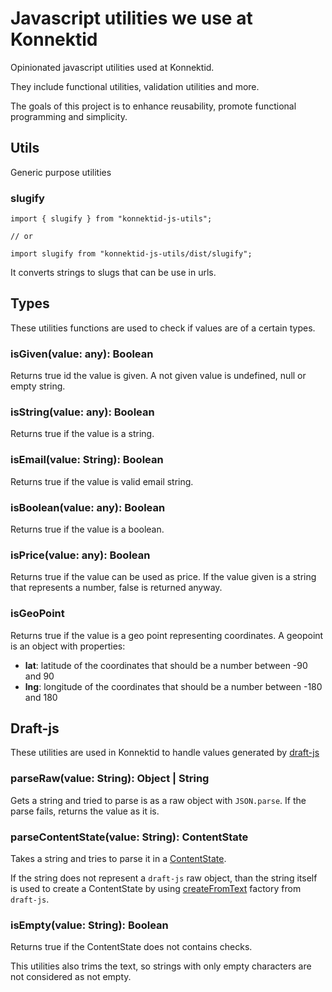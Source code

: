 # Javascript utilities we use at Konnektid

Opinionated javascript utilities used at Konnektid.

They include functional utilities, validation utilities and more.

The goals of this project is to enhance reusability, promote functional programming and simplicity.

## Utils
Generic purpose utilities

### slugify
```
import { slugify } from "konnektid-js-utils";

// or

import slugify from "konnektid-js-utils/dist/slugify";
```

It converts strings to slugs that can be use in urls.

## Types

These utilities functions are used to check if values are of a certain types.

### isGiven(value: any): Boolean
Returns true id the value is given. A not given value is undefined, null or empty string.

### isString(value: any): Boolean
Returns true if the value is a string.

### isEmail(value: String): Boolean
Returns true if the value is valid email string.

### isBoolean(value: any): Boolean
Returns true if the value is a boolean.

### isPrice(value: any): Boolean
Returns true if the value can be used as price.
If the value given is a string that represents a number, false is returned anyway.

### isGeoPoint
Returns true if the value is a geo point representing coordinates.
A geopoint is an object with properties:
- **lat**: latitude of the coordinates that should be a number between -90 and 90
- **lng**: longitude of the coordinates that should be a number between -180 and 180

## Draft-js

These utilities are used in Konnektid to handle values generated by [draft-js](https://github.com/facebook/draft-js)

### parseRaw(value: String): Object | String
Gets a string and tried to parse is as a raw object with `JSON.parse`. If the parse fails, returns the value as it is.

### parseContentState(value: String): ContentState
Takes a string and tries to parse it in a [ContentState](https://facebook.github.io/draft-js/docs/api-reference-content-state.html#content).

If the string does not represent a `draft-js` raw object, than the string itself is used to create a ContentState by using [createFromText](https://facebook.github.io/draft-js/docs/api-reference-content-state.html#createfromtext) factory from `draft-js`.

### isEmpty(value: String): Boolean
Returns true if the ContentState does not contains checks.

This utilities also trims the text, so strings with only empty characters are not considered as not empty.
